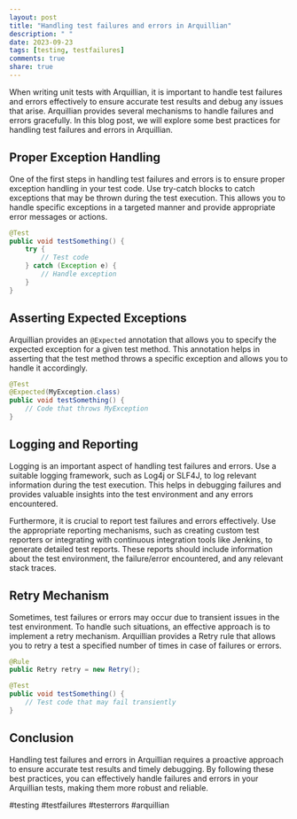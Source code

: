 ```yaml
---
layout: post
title: "Handling test failures and errors in Arquillian"
description: " "
date: 2023-09-23
tags: [testing, testfailures]
comments: true
share: true
---
```


When writing unit tests with Arquillian, it is important to handle test failures and errors effectively to ensure accurate test results and debug any issues that arise. Arquillian provides several mechanisms to handle failures and errors gracefully. In this blog post, we will explore some best practices for handling test failures and errors in Arquillian.

## Proper Exception Handling

One of the first steps in handling test failures and errors is to ensure proper exception handling in your test code. Use try-catch blocks to catch exceptions that may be thrown during the test execution. This allows you to handle specific exceptions in a targeted manner and provide appropriate error messages or actions.

```java
@Test
public void testSomething() {
    try {
        // Test code
    } catch (Exception e) {
        // Handle exception
    }
}
```

## Asserting Expected Exceptions

Arquillian provides an `@Expected` annotation that allows you to specify the expected exception for a given test method. This annotation helps in asserting that the test method throws a specific exception and allows you to handle it accordingly.

```java
@Test
@Expected(MyException.class)
public void testSomething() {
    // Code that throws MyException
}
```

## Logging and Reporting

Logging is an important aspect of handling test failures and errors. Use a suitable logging framework, such as Log4j or SLF4J, to log relevant information during the test execution. This helps in debugging failures and provides valuable insights into the test environment and any errors encountered.

Furthermore, it is crucial to report test failures and errors effectively. Use the appropriate reporting mechanisms, such as creating custom test reporters or integrating with continuous integration tools like Jenkins, to generate detailed test reports. These reports should include information about the test environment, the failure/error encountered, and any relevant stack traces.

## Retry Mechanism

Sometimes, test failures or errors may occur due to transient issues in the test environment. To handle such situations, an effective approach is to implement a retry mechanism. Arquillian provides a Retry rule that allows you to retry a test a specified number of times in case of failures or errors.

```java
@Rule
public Retry retry = new Retry();

@Test
public void testSomething() {
    // Test code that may fail transiently
}
```

## Conclusion

Handling test failures and errors in Arquillian requires a proactive approach to ensure accurate test results and timely debugging. By following these best practices, you can effectively handle failures and errors in your Arquillian tests, making them more robust and reliable.

#testing #testfailures #testerrors #arquillian